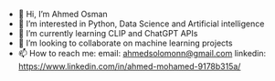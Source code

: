 - 👋 Hi, I’m Ahmed Osman
- 👀 I’m interested in Python, Data Science and Artificial intelligence
- 🌱 I’m currently learning CLIP and ChatGPT APIs
- 💞️ I’m looking to collaborate on machine learning projects
- 📫 How to reach me:
    email: ahmedsolomonn@gmail.com
    linkedin: https://www.linkedin.com/in/ahmed-mohamed-9178b315a/
    

<!---
Ahmed-M-Osman/Ahmed-M-Osman is a ✨ special ✨ repository because its `README.md` (this file) appears on your GitHub profile.
You can click the Preview link to take a look at your changes.
--->
